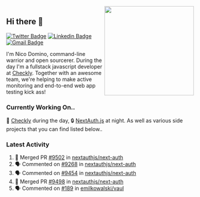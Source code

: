 <img align="right" src="https://user-images.githubusercontent.com/7415984/172472491-91b16eac-fa22-4ecf-92df-d687139fd1f9.gif" width="240" />

## Hi there 👋

[![Twitter Badge](https://img.shields.io/badge/-@ndom91-1ca0f1?style=flat-square&labelColor=1ca0f1&logo=twitter&logoColor=white&link=https://twitter.com/ndom91)](https://twitter.com/ndom91) [![Linkedin Badge](https://img.shields.io/badge/-ndom91-blue?style=flat-square&logo=Linkedin&logoColor=white&link=https://www.linkedin.com/in/ndom91/)](https://www.linkedin.com/in/ndom91/) [![Gmail Badge](https://img.shields.io/badge/-yo@ndo.dev-c14438?style=flat-square&logo=mail.ru&logoColor=white&link=mailto:yo@ndo.dev)](mailto:yo@ndo.dev)

I'm Nico Domino, command-line warrior and open sourcerer. During the day I'm a fullstack javascript developer at [Checkly](https://checklyhq.com). Together with an awesome team, we're helping to make active monitoring and end-to-end web app testing kick ass!

### Currently Working On..

🦝 [Checkly](https://checklyhq.com) during the day, 🔒 [NextAuth.js](https://github.com/nextauthjs/next-auth) at night. As well as various side projects that you can find listed below..

<!--START_SECTION_PROFILE_VIEWS:readme-info-->
<!--END_SECTION_PROFILE_VIEWS:readme-info-->

<!--START_SECTION_DAILY_COMMIT:readme-info-->
<!--END_SECTION_DAILY_COMMIT:readme-info-->

<!--START_SECTION_WEEKLY_COMMIT:readme-info-->
<!--END_SECTION_WEEKLY_COMMIT:readme-info-->

### Latest Activity

<!--START_SECTION:activity-->
1. 🎉 Merged PR [#9502](https://github.com/nextauthjs/next-auth/pull/9502) in [nextauthjs/next-auth](https://github.com/nextauthjs/next-auth)
2. 🗣 Commented on [#9268](https://github.com/nextauthjs/next-auth/pull/9268#issuecomment-1872490058) in [nextauthjs/next-auth](https://github.com/nextauthjs/next-auth)
3. 🗣 Commented on [#9454](https://github.com/nextauthjs/next-auth/issues/9454#issuecomment-1872489012) in [nextauthjs/next-auth](https://github.com/nextauthjs/next-auth)
4. 🎉 Merged PR [#9498](https://github.com/nextauthjs/next-auth/pull/9498) in [nextauthjs/next-auth](https://github.com/nextauthjs/next-auth)
5. 🗣 Commented on [#189](https://github.com/emilkowalski/vaul/issues/189#issuecomment-1872397802) in [emilkowalski/vaul](https://github.com/emilkowalski/vaul)
<!--END_SECTION:activity-->
